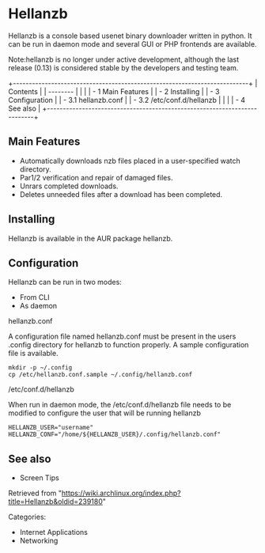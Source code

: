 Hellanzb
========

Hellanzb is a console based usenet binary downloader written in python.
It can be run in daemon mode and several GUI or PHP frontends are
available.

Note:hellanzb is no longer under active development, although the last
release (0.13) is considered stable by the developers and testing team.

+--------------------------------------------------------------------------+
| Contents                                                                 |
| --------                                                                 |
|                                                                          |
| -   1 Main Features                                                      |
| -   2 Installing                                                         |
| -   3 Configuration                                                      |
|     -   3.1 hellanzb.conf                                                |
|     -   3.2 /etc/conf.d/hellanzb                                         |
|                                                                          |
| -   4 See also                                                           |
+--------------------------------------------------------------------------+

Main Features
-------------

-   Automatically downloads nzb files placed in a user-specified watch
    directory.
-   Par1/2 verification and repair of damaged files.
-   Unrars completed downloads.
-   Deletes unneeded files after a download has been completed.

Installing
----------

Hellanzb is available in the AUR package hellanzb.

Configuration
-------------

Hellanzb can be run in two modes:

-   From CLI
-   As daemon

hellanzb.conf

A configuration file named hellanzb.conf must be present in the users
.config directory for hellanzb to function properly. A sample
configuration file is available.

    mkdir -p ~/.config
    cp /etc/hellanzb.conf.sample ~/.config/hellanzb.conf

/etc/conf.d/hellanzb

When run in daemon mode, the /etc/conf.d/hellanzb file needs to be
modified to configure the user that will be running hellanzb

    HELLANZB_USER="username"
    HELLANZB_CONF="/home/${HELLANZB_USER}/.config/hellanzb.conf"

See also
--------

-   Screen Tips

Retrieved from
"https://wiki.archlinux.org/index.php?title=Hellanzb&oldid=239180"

Categories:

-   Internet Applications
-   Networking
